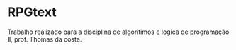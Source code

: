 # RPGtext
Trabalho realizado para a disciplina de algoritimos e logica de programação II, prof. Thomas da costa.
